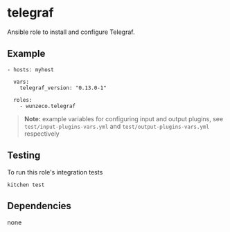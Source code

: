 telegraf
==============

Ansible role to install and configure Telegraf.


## Example

```
- hosts: myhost

  vars:
    telegraf_version: "0.13.0-1"
    
  roles:
    - wunzeco.telegraf
```

> **Note:** 
>    example variables for configuring input and output plugins, see
>    `test/input-plugins-vars.yml` and `test/output-plugins-vars.yml` respectively


## Testing

To run this role's integration tests

```
kitchen test
```


## Dependencies

none

